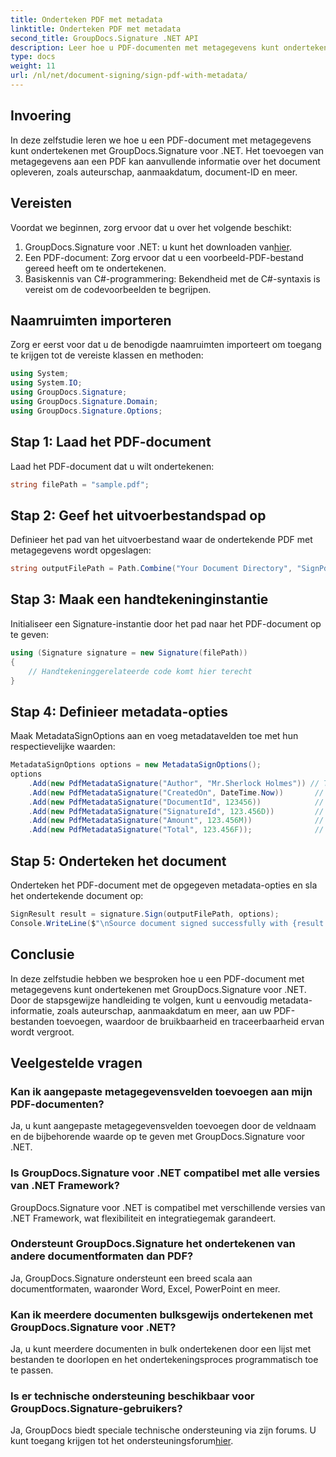 ```yaml
---
title: Onderteken PDF met metadata
linktitle: Onderteken PDF met metadata
second_title: GroupDocs.Signature .NET API
description: Leer hoe u PDF-documenten met metagegevens kunt ondertekenen met GroupDocs.Signature voor .NET. Verbeter eenvoudig de traceerbaarheid en authenticiteit van documenten.
type: docs
weight: 11
url: /nl/net/document-signing/sign-pdf-with-metadata/
---
```

## Invoering
In deze zelfstudie leren we hoe u een PDF-document met metagegevens kunt ondertekenen met GroupDocs.Signature voor .NET. Het toevoegen van metagegevens aan een PDF kan aanvullende informatie over het document opleveren, zoals auteurschap, aanmaakdatum, document-ID en meer.
## Vereisten
Voordat we beginnen, zorg ervoor dat u over het volgende beschikt:
1.  GroupDocs.Signature voor .NET: u kunt het downloaden van[hier](https://releases.groupdocs.com/signature/net/).
2. Een PDF-document: Zorg ervoor dat u een voorbeeld-PDF-bestand gereed heeft om te ondertekenen.
3. Basiskennis van C#-programmering: Bekendheid met de C#-syntaxis is vereist om de codevoorbeelden te begrijpen.
## Naamruimten importeren
Zorg er eerst voor dat u de benodigde naamruimten importeert om toegang te krijgen tot de vereiste klassen en methoden:
```csharp
using System;
using System.IO;
using GroupDocs.Signature;
using GroupDocs.Signature.Domain;
using GroupDocs.Signature.Options;
```
## Stap 1: Laad het PDF-document
Laad het PDF-document dat u wilt ondertekenen:
```csharp
string filePath = "sample.pdf";
```
## Stap 2: Geef het uitvoerbestandspad op
Definieer het pad van het uitvoerbestand waar de ondertekende PDF met metagegevens wordt opgeslagen:
```csharp
string outputFilePath = Path.Combine("Your Document Directory", "SignPdfWithMetadata", "SignedWithMetadata.pdf");
```
## Stap 3: Maak een handtekeninginstantie
Initialiseer een Signature-instantie door het pad naar het PDF-document op te geven:
```csharp
using (Signature signature = new Signature(filePath))
{
    // Handtekeninggerelateerde code komt hier terecht
}
```
## Stap 4: Definieer metadata-opties
Maak MetadataSignOptions aan en voeg metadatavelden toe met hun respectievelijke waarden:
```csharp
MetadataSignOptions options = new MetadataSignOptions();
options
    .Add(new PdfMetadataSignature("Author", "Mr.Sherlock Holmes")) // Tekenreekswaarde
    .Add(new PdfMetadataSignature("CreatedOn", DateTime.Now))       // DateTime-waarden
    .Add(new PdfMetadataSignature("DocumentId", 123456))            // Integere waarde
    .Add(new PdfMetadataSignature("SignatureId", 123.456D))         // Dubbele waarde
    .Add(new PdfMetadataSignature("Amount", 123.456M))              // Decimale waarde
    .Add(new PdfMetadataSignature("Total", 123.456F));              // Zwevende waarde
```
## Stap 5: Onderteken het document
Onderteken het PDF-document met de opgegeven metadata-opties en sla het ondertekende document op:
```csharp
SignResult result = signature.Sign(outputFilePath, options);
Console.WriteLine($"\nSource document signed successfully with {result.Succeeded.Count} signature(s).\nFile saved at {outputFilePath}.");
```

## Conclusie
In deze zelfstudie hebben we besproken hoe u een PDF-document met metagegevens kunt ondertekenen met GroupDocs.Signature voor .NET. Door de stapsgewijze handleiding te volgen, kunt u eenvoudig metadata-informatie, zoals auteurschap, aanmaakdatum en meer, aan uw PDF-bestanden toevoegen, waardoor de bruikbaarheid en traceerbaarheid ervan wordt vergroot.
## Veelgestelde vragen
### Kan ik aangepaste metagegevensvelden toevoegen aan mijn PDF-documenten?
Ja, u kunt aangepaste metagegevensvelden toevoegen door de veldnaam en de bijbehorende waarde op te geven met GroupDocs.Signature voor .NET.
### Is GroupDocs.Signature voor .NET compatibel met alle versies van .NET Framework?
GroupDocs.Signature voor .NET is compatibel met verschillende versies van .NET Framework, wat flexibiliteit en integratiegemak garandeert.
### Ondersteunt GroupDocs.Signature het ondertekenen van andere documentformaten dan PDF?
Ja, GroupDocs.Signature ondersteunt een breed scala aan documentformaten, waaronder Word, Excel, PowerPoint en meer.
### Kan ik meerdere documenten bulksgewijs ondertekenen met GroupDocs.Signature voor .NET?
Ja, u kunt meerdere documenten in bulk ondertekenen door een lijst met bestanden te doorlopen en het ondertekeningsproces programmatisch toe te passen.
### Is er technische ondersteuning beschikbaar voor GroupDocs.Signature-gebruikers?
 Ja, GroupDocs biedt speciale technische ondersteuning via zijn forums. U kunt toegang krijgen tot het ondersteuningsforum[hier](https://forum.groupdocs.com/c/signature/13).